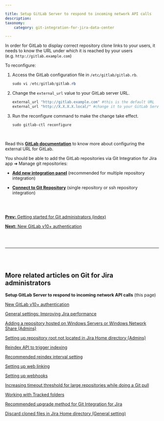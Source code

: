 ```yaml
---

title: Setup GitLab Server to respond to incoming network API calls
description:
taxonomy:
    category: git-integration-for-jira-data-center

---
```


In order for GitLab to display correct repository clone links to your users, it needs to know the URL under which it is reached by your users (e.g. `http://gitlab.example.com`)

To reconfigure:

1.  Access the GitLab configuration file in `/etc/gitlab/gitlab.rb`.

    ```powershell
    sudo vi /etc/gitlab/gitlab.rb
    ```

2.  Change the `external_url` value to your GitLab server URL.

    ```powershell
    external_url "http://gitlab.example.com" #this is the default URL
    external_url "http://X.X.X.X.local/" #change it to your GitLab Server URL
    ```

3.  Run the reconfigure command to make the change take effect.

    ```powershell
    sudo gitlab-ctl reconfigure
    ```

<br>

Read this [**GitLab documentation**](https://docs.gitlab.com/omnibus/settings/configuration.html#configuring-the-external-url-for-gitlab) to know more about configuring the external URL for GitLab.

You should be able to add the GitLab repositories via Git Integration for Jira app ➜ Manage git repositories:

*   [**Add new integration panel**](/git-integration-for-jira-data-center/using-the-add-new-integration-wizard-gij-self-managed/) (recommended for multiple repository integration)

*   [**Connect to Git Repository**](/git-integration-for-jira-data-center/using-the-connect-repository-wizard-gij-self-managed/) (single repository or ssh repository integration)

<br>
<br>

[**Prev:** Getting started for Git administrators (index)](/git-integration-for-jira-data-center/Getting-started-for-Git-administrators-gij-self-managed)

[**Next:** New GitLab v10+ authentication](/git-integration-for-jira-data-center/New-GitLab-v10-authentication-gij-self-managed)

<br>
<br>
<hr>
<br>
<br>

## More related articles on Git for Jira administrators

**Setup GitLab Server to respond to incoming network API calls** (this page)

[New GitLab v10+ authentication](/git-integration-for-jira-data-center/New-GitLab-v10-authentication-gij-self-managed)

[General settings: Improving Jira performance](/git-integration-for-jira-data-center/general-settings-Improving-Jira-performance-gij-self-managed)

[Adding a repository hosted on Windows Servers or Windows Network Share (Admins)](/git-integration-for-jira-data-center/adding-a-repository-hosted-on-windows-servers-or-windows-network-share-(admins)-gij-self-managed)

[Setting up repository root not located in Jira Home directory (Admins)](/git-integration-for-jira-data-center/setting-up-repository-root-not-located-in-Jira-Home-directory-(admins)-gij-self-managed)

[Reindex API to trigger indexing](/git-integration-for-jira-data-center/reindex-API-to-trigger-indexing-gij-self-managed)

[Recommended reindex interval setting](/git-integration-for-jira-data-center/recommended-reindex-interval-setting-gij-self-managed)

[Setting up web linking](/git-integration-for-jira-data-center/setting-up-web-linking-gij-self-managed)

[Setting up webhooks](/git-integration-for-jira-data-center/setting-up-webhooks-gij-self-managed)

[Increasing timeout threshold for large repositories while doing a Git pull](/git-integration-for-jira-data-center/increasing-timeout-threshold-for-large-repositories-while-doing-a-git-pull-gij-self-managed)

[Working with Tracked folders](/git-integration-for-jira-data-center/working-with-Tracked-folders-gij-self-managed)

[Recommended upgrade method for Git Integration for Jira](/git-integration-for-jira-data-center/recommended-upgrade-method-for-git-integration-for-jira-gij-self-managed)

[Discard cloned files in Jira Home directory (General setting)](/git-integration-for-jira-data-center/discard-cloned-files-in-Jira-Home-directory-(general-setting)-gij-self-managed)


